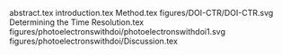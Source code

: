 abstract.tex
introduction.tex
Method.tex
figures/DOI-CTR/DOI-CTR.svg
Determining the Time Resolution.tex
figures/photoelectronswithdoi/photoelectronswithdoi1.svg
figures/photoelectronswithdoi/Discussion.tex